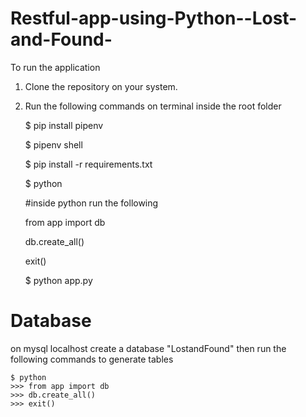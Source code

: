 # Restful-app-using-Python--Lost-and-Found-
 
 To run the application
 
 1. Clone the repository on your system.
 2. Run the following commands on terminal inside the root folder
    
    $ pip install pipenv

    $ pipenv shell

    $ pip install -r requirements.txt

    $ python

    #inside python run the following

    from app import db

    db.create_all()

    exit()
        
    $ python app.py

# Database
on mysql localhost create a database "LostandFound"
then run the following commands to generate tables

    $ python
    >>> from app import db
    >>> db.create_all()
    >>> exit()



